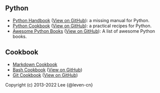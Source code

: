 ## Python

- [Python Handbook](https://leven-cn.github.io/python-handbook) ([View on GitHub](https://github.com/leven-cn/python-handbook)): a missing manual for Python.
- [Python Cookbook](https://leven-cn.github.io/python-cookbook) ([View on GitHub](https://github.com/leven-cn/python-cookbook)): a practical recipes for Python.
- [Awesome Python Books](https://leven-cn.github.io/awesome-python-books) ([View on GitHub](https://github.com/leven-cn/awesome-python-books)): A list of awesome Python books.

## Cookbook

- [Markdown Cookbook](https://github.com/leven-cn/markdown-cookbook)
- [Bash Cookbook](https://leven-cn.github.io/bash-cookbook/) ([View on GitHub](https://github.com/leven-cn/bash-cookbook))
- [Git Cookbook](https://leven-cn.github.io/git-cookbook/) ([View on GitHub](https://github.com/leven-cn/git-cookbook))

Copyright (c) 2013-2022 Lee {@leven-cn}
